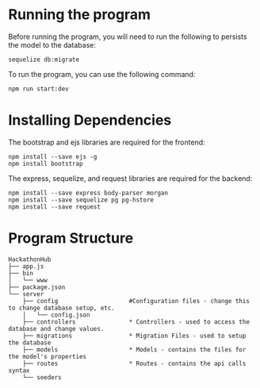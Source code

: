 # Running the program
Before running the program, you will need to run the following to persists the model to the database:
```
sequelize db:migrate
```

To run the program, you can use the following command:
```
npm run start:dev
```

# Installing Dependencies

The bootstrap and ejs libraries are required for the frontend:
```
npm install --save ejs -g
npm install bootstrap
```
The express, sequelize, and request libraries are required for the backend:
```
npm install --save express body-parser morgan
npm install --save sequelize pg pg-hstore
npm install --save request
```


# Program Structure
```
HackathonHub
├── app.js                            
├── bin
│   └── www
├── package.json
└── server
    ├── config                    #Configuration files - change this to change database setup, etc.
    │   └── config.json
    ├── controllers               * Controllers - used to access the database and change values.
    ├── migrations                * Migration Files - used to setup the database
    ├── models                    * Models - contains the files for the model's properties
    ├── routes                    * Routes - contains the api calls syntax
    └── seeders
